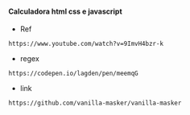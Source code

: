 #### Calculadora html css e javascript

* Ref
```
https://www.youtube.com/watch?v=9ImvH4bzr-k
```

* regex
```
https://codepen.io/lagden/pen/meemqG
```

* link
```
https://github.com/vanilla-masker/vanilla-masker
```